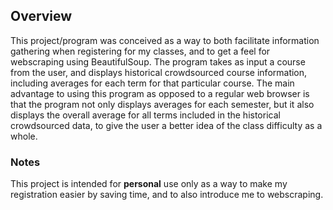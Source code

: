 ## Overview
This project/program was conceived as a way to both facilitate information gathering when registering for my classes, and to get a feel for webscraping using BeautifulSoup. The program takes as input a course from the user, and displays historical crowdsourced course information, including averages for each term for that particular course. The main advantage to using this program as opposed to a regular web browser is that the program not only displays averages for each semester, but it also displays the overall average for all terms included in the historical crowdsourced data, to give the user a better idea of the class difficulty as a whole. 

### Notes
This project is intended for **personal** use only as a way to make my registration easier by saving time, and to also introduce me to webscraping.
